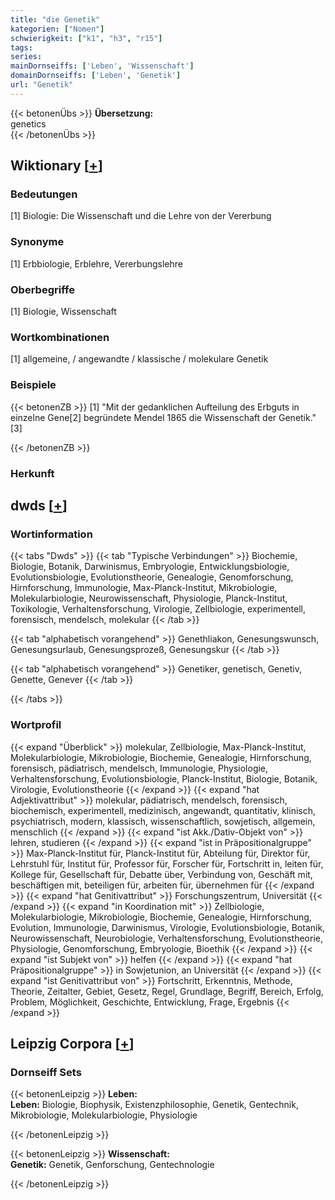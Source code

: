 ```yaml
---
title: "die Genetik"
kategorien: ["Nomen"]
schwierigkeit: ["k1", "h3", "r15"]
tags:
series:
mainDornseiffs: ['Leben', 'Wissenschaft']
domainDornseiffs: ['Leben', 'Genetik']
url: "Genetik"
---
```


{{< betonenÜbs >}}
**Übersetzung:**  
genetics  
{{< /betonenÜbs >}}

## Wiktionary [[+](https://de.wiktionary.org/wiki/Genetik)]

### Bedeutungen
[1] Biologie: Die Wissenschaft und die Lehre von der Vererbung  

### Synonyme
[1] Erbbiologie, Erblehre, Vererbungslehre  

### Oberbegriffe
[1] Biologie, Wissenschaft  

### Wortkombinationen
[1] allgemeine, / angewandte / klassische / molekulare Genetik  

### Beispiele
{{< betonenZB >}}
[1] "Mit der gedanklichen Aufteilung des Erbguts in einzelne Gene[2]  begründete Mendel 1865 die Wissenschaft der Genetik."[3]  

{{< /betonenZB >}}
### Herkunft



## dwds [[+](https://www.dwds.de/wb/Genetik)]

### Wortinformation
{{< tabs "Dwds" >}}
{{< tab "Typische Verbindungen" >}}
Biochemie, Biologie, Botanik, Darwinismus, Embryologie, Entwicklungsbiologie, Evolutionsbiologie, Evolutionstheorie, Genealogie, Genomforschung, Hirnforschung, Immunologie, Max-Planck-Institut, Mikrobiologie, Molekularbiologie, Neurowissenschaft, Physiologie, Planck-Institut, Toxikologie, Verhaltensforschung, Virologie, Zellbiologie, experimentell, forensisch, mendelsch, molekular
{{< /tab >}}

{{< tab "alphabetisch vorangehend" >}}
Genethliakon, Genesungswunsch, Genesungsurlaub, Genesungsprozeß, Genesungskur
{{< /tab >}}

{{< tab "alphabetisch vorangehend" >}}
Genetiker, genetisch, Genetiv, Genette, Genever
{{< /tab >}}

{{< /tabs >}}

### Wortprofil
{{< expand "Überblick" >}} molekular, Zellbiologie, Max-Planck-Institut, Molekularbiologie, Mikrobiologie, Biochemie, Genealogie, Hirnforschung, forensisch, pädiatrisch, mendelsch, Immunologie, Physiologie, Verhaltensforschung, Evolutionsbiologie, Planck-Institut, Biologie, Botanik, Virologie, Evolutionstheorie {{< /expand >}}
{{< expand "hat Adjektivattribut" >}} molekular, pädiatrisch, mendelsch, forensisch, biochemisch, experimentell, medizinisch, angewandt, quantitativ, klinisch, psychiatrisch, modern, klassisch, wissenschaftlich, sowjetisch, allgemein, menschlich {{< /expand >}}
{{< expand "ist Akk./Dativ-Objekt von" >}} lehren, studieren {{< /expand >}}
{{< expand "ist in Präpositionalgruppe" >}} Max-Planck-Institut für, Planck-Institut für, Abteilung für, Direktor für, Lehrstuhl für, Institut für, Professor für, Forscher für, Fortschritt in, leiten für, Kollege für, Gesellschaft für, Debatte über, Verbindung von, Geschäft mit, beschäftigen mit, beteiligen für, arbeiten für, übernehmen für {{< /expand >}}
{{< expand "hat Genitivattribut" >}} Forschungszentrum, Universität {{< /expand >}}
{{< expand "in Koordination mit" >}} Zellbiologie, Molekularbiologie, Mikrobiologie, Biochemie, Genealogie, Hirnforschung, Evolution, Immunologie, Darwinismus, Virologie, Evolutionsbiologie, Botanik, Neurowissenschaft, Neurobiologie, Verhaltensforschung, Evolutionstheorie, Physiologie, Genomforschung, Embryologie, Bioethik {{< /expand >}}
{{< expand "ist Subjekt von" >}} helfen {{< /expand >}}
{{< expand "hat Präpositionalgruppe" >}} in Sowjetunion, an Universität {{< /expand >}}
{{< expand "ist Genitivattribut von" >}} Fortschritt, Erkenntnis, Methode, Theorie, Zeitalter, Gebiet, Gesetz, Regel, Grundlage, Begriff, Bereich, Erfolg, Problem, Möglichkeit, Geschichte, Entwicklung, Frage, Ergebnis {{< /expand >}}

## Leipzig Corpora [[+](https://corpora.uni-leipzig.de/en/res?word=Genetik&corpusId=deu_newscrawl-public_2018)]

### Dornseiff Sets
{{< betonenLeipzig >}}
**Leben:**  
**Leben:** Biologie, Biophysik, Existenzphilosophie, Genetik, Gentechnik, Mikrobiologie, Molekularbiologie, Physiologie  

{{< /betonenLeipzig >}}


{{< betonenLeipzig >}}
**Wissenschaft:**  
**Genetik:** Genetik, Genforschung, Gentechnologie  

{{< /betonenLeipzig >}}
